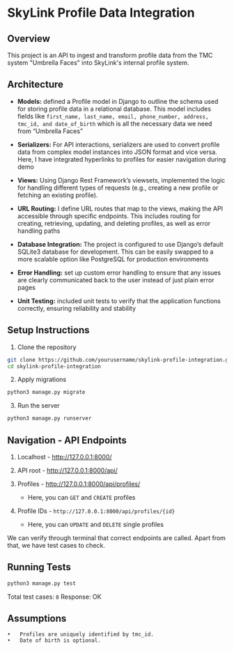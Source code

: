 # SkyLink Profile Data Integration

## Overview
This project is an API to ingest and transform profile data from the TMC system "Umbrella Faces" into SkyLink's internal profile system.


## Architecture

- **Models:** 
defined a Profile model in Django to outline the schema used for storing profile data in a relational database. This model includes fields like `first_name, last_name, email, phone_number, address, tmc_id, and date_of_birth` which is all the necessary data we need from “Umbrella Faces” 

- **Serializers:** 
For API interactions, serializers are used to convert profile data from complex model instances into JSON format and vice versa. Here, I have integrated hyperlinks to profiles for easier navigation during demo 

- **Views:** 
Using Django Rest Framework’s viewsets, implemented the logic for handling different types of requests (e.g., creating a new profile or fetching an existing profile).

- **URL Routing:** 
I define URL routes that map to the views, making the API accessible through specific endpoints. This includes routing for creating, retrieving, updating, and deleting profiles, as well as error handling paths

- **Database Integration:** 
The project is configured to use Django’s default SQLite3 database for development. This can be easily swapped to a more scalable option like PostgreSQL for production environments

- **Error Handling:**
set up custom error handling to ensure that any issues are clearly communicated back to the user instead of just plain error pages

- **Unit Testing:**
included unit tests to verify that the application functions correctly, ensuring reliability and stability



## Setup Instructions
1. Clone the repository
```bash
git clone https://github.com/yourusername/skylink-profile-integration.git
cd skylink-profile-integration
```

2.	Apply migrations
```bash
python3 manage.py migrate
```

3.	Run the server
```bash
python3 manage.py runserver
```


## Navigation - API Endpoints 
1. Localhost - http://127.0.0.1:8000/

2. API root - http://127.0.0.1:8000/api/

3. Profiles - http://127.0.0.1:8000/api/profiles/
	- Here, you can `GET` and `CREATE` profiles

4. Profile IDs - `http://127.0.0.1:8000/api/profiles/{id}`
	- Here, you can `UPDATE` and `DELETE` single profiles 


We can verify through terminal that correct endpoints are called. Apart from that, we have test cases to check. 


## Running Tests
```bash
python3 manage.py test
```
Total test cases: `8` 
Response: OK 

## Assumptions
	•	Profiles are uniquely identified by tmc_id.
	•	Date of birth is optional.